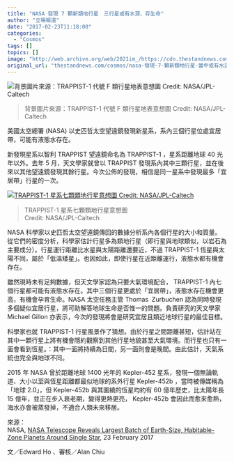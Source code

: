 ```yaml
---
title: "NASA 發現 7 顆新類地行星　三行星或有水源、存生命"
author: "立場報道"
date: "2017-02-23T11:18:00"
categories:
  - "Cosmos"
tags: []
topics: []
image: "http://web.archive.org/web/2021im_/https://cdn.thestandnews.com/media/photos/cache/nasa-03_bh2RE_1200x0.png"
original_url: "thestandnews.com/cosmos/nasa-發現-7-顆新類地行星-當中或有水源存生命"
---
```

![背景圖片來源：TRAPPIST-1 代號 F 類行星地表意想圖 Credit: NASA/JPL-Caltech](http://web.archive.org/web/2021im_/https://cdn.thestandnews.com/media/photos/cache/nasa-03_bh2RE_1200x0.png)

> 背景圖片來源：TRAPPIST-1 代號 F 類行星地表意想圖 Credit: NASA/JPL-Caltech

美國太空總署 (NASA) 以史匹哲太空望遠鏡發現新星系，系內三個行星位處宜居帶，可能有液態水存在。

新發現星系以智利 TRAPPIST 望遠鏡命名為 TRAPPIST-1 ，星系距離地球 40 光年以外。去年 5 月，天文學家就曾以 TRAPPIST 發現系內其中三顆行星，並在後來以其他望遠鏡發現其餘行星。今次公佈的發現，相信是同一星系中發現最多「宜居帶」行星的一次。

[![TRAPPIST-1 星系七顆類地行星意想圖
Credit: NASA/JPL-Caltech](http://web.archive.org/web/2021im_/https://cdn.thestandnews.com/media/photos/cache/5_lineup_pia21422-png_qdIJp_1200x0.png)](http://web.archive.org/web/20210628210821/https://cdn.thestandnews.com/media/photos/cache/5_lineup_pia21422-png_qdIJp_1200x0.png)

> TRAPPIST-1 星系七顆類地行星意想圖  
Credit: NASA/JPL-Caltech

NASA 科學家以史匹哲太空望遠鏡傳回的數據分析系內各個行星的大小和質量。從它們的密度分析，科學家估計行星多為類地行星（即行星與地球類似，以岩石為主要成分）。行星運行距離比水星與太陽距離還要近，不過 TRAPPIST-1 恆星與太陽不同，屬於「低溫矮星」。也因如此，即使行星在近距離運行，液態水都有機會存在。

雖然現時未有足夠數據，但天文學家認為只要大氣環境配合， TRAPPIST-1 內七個行星都可能有液態水存在。其中三個行星更處於「宜居帶」，液態水存在機會更高，有機會孕育生命。NASA 太空任務主管 Thomas  Zurbuchen 認為同時發現多個疑似宜居行星，將可助解答地球生命是否惟一的問題。負責研究的天文學家 Michael Gillon 亦表示，今次的發現將會是研究宜居且類近地球行星的最佳目標。

科學家也就 TRAPPIST-1 行星風景作了猜想。由於行星之間距離甚短，估計站在其中一顆行星上將有機會隱約觀察到其他行星地貌甚至大氣環境。而行星也只有一面會看到恆星。：其中一面將持續為日間，另一面則會是晚間。由此估計，天氣系統也完全與地球不同。

2015 年 NASA 曾於距離地球 1400 光年的 Kepler-452 星系，發現一個無論軌道、大小以至與恆星距離都最似地球的系外行星 Kepler-452b ，當時被傳媒稱為「地球 2.0」，但 Kepler-452b 與其圍繞的恆星均約有 60 億年歷史，比太陽年長 15 億年，並正在步入衰老期，變得更熱更亮， Kepler-452b 會因此而愈來愈熱，海水亦會被蒸發掉，不適合人類未來移居。

來源：  
NASA, [NASA Telescope Reveals Largest Batch of Earth-Size, Habitable-Zone Planets Around Single Star](http://web.archive.org/web/20210628210821/https://www.nasa.gov/press-release/nasa-telescope-reveals-largest-batch-of-earth-size-habitable-zone-planets-around), 23 February 2017

文／Edward Ho 、審核／Alan Chiu